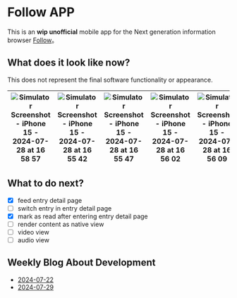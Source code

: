 # Follow APP

This is an **wip unofficial** mobile app for the Next generation information browser [Follow](https://github.com/RSSNext/follow)。

## What does it look like now?

This does not represent the final software functionality or appearance.

| ![Simulator Screenshot - iPhone 15 - 2024-07-28 at 16 58 57](https://github.com/user-attachments/assets/a6f7ce74-6864-4ae9-9e39-0a2aa8d076ab) | ![Simulator Screenshot - iPhone 15 - 2024-07-28 at 16 55 42](https://github.com/user-attachments/assets/fce0c345-ccb6-4a4a-8929-a7240995b8ff) | ![Simulator Screenshot - iPhone 15 - 2024-07-28 at 16 55 47](https://github.com/user-attachments/assets/f91828c4-d6e6-4bf9-bc9d-9e4ca4b8afd0) | ![Simulator Screenshot - iPhone 15 - 2024-07-28 at 16 56 02](https://github.com/user-attachments/assets/d8054a3b-c50f-4e5d-a853-51fac3b60bb8) | ![Simulator Screenshot - iPhone 15 - 2024-07-28 at 16 56 09](https://github.com/user-attachments/assets/15e901d3-fcc5-4f0e-8d3f-807dfa0c60d2) | ![Simulator Screenshot - iPhone 15 - 2024-07-28 at 19 03 45](https://github.com/user-attachments/assets/03ea64b9-23ef-46c7-af81-c99a96ba7613) |
| -- | -- | -- | -- | -- | -- |

## What to do next?

- [x] feed entry detail page
- [ ] switch entry in entry detail page
- [x] mark as read after entering entry detail page
- [ ] render content as native view
- [ ] video view
- [ ] audio view

## Weekly Blog About Development

- [2024-07-22](https://hyoban.xlog.app/react-native-follow-1)
- [2024-07-29](https://hyoban.xlog.app/react-native-follow-2)

